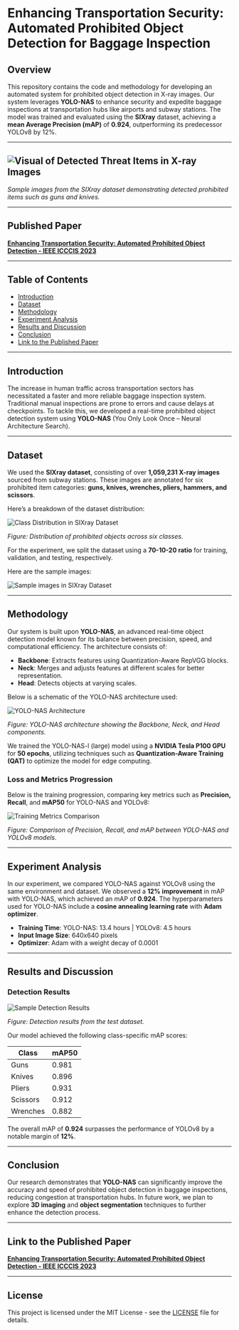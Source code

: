 # Enhancing Transportation Security: Automated Prohibited Object Detection for Baggage Inspection

## Overview

This repository contains the code and methodology for developing an automated system for prohibited object detection in X-ray images. Our system leverages **YOLO-NAS** to enhance security and expedite baggage inspections at transportation hubs like airports and subway stations. The model was trained and evaluated using the **SIXray** dataset, achieving a **mean Average Precision (mAP)** of **0.924**, outperforming its predecessor YOLOv8 by 12%.

---

## ![Visual of Detected Threat Items in X-ray Images](Images/result.jpg)

*Sample images from the SIXray dataset demonstrating detected prohibited items such as guns and knives.*

---

## Published Paper

**[Enhancing Transportation Security: Automated Prohibited Object Detection - IEEE ICCCIS 2023](https://yourpaperlink.com)**

---

## Table of Contents

- [Introduction](#introduction)
- [Dataset](#dataset)
- [Methodology](#methodology)
- [Experiment Analysis](#experiment-analysis)
- [Results and Discussion](#results-and-discussion)
- [Conclusion](#conclusion)
- [Link to the Published Paper](#link-to-the-published-paper)

---

## Introduction

The increase in human traffic across transportation sectors has necessitated a faster and more reliable baggage inspection system. Traditional manual inspections are prone to errors and cause delays at checkpoints. To tackle this, we developed a real-time prohibited object detection system using **YOLO-NAS** (You Only Look Once – Neural Architecture Search).

---

## Dataset

We used the **SIXray dataset**, consisting of over **1,059,231 X-ray images** sourced from subway stations. These images are annotated for six prohibited item categories: **guns, knives, wrenches, pliers, hammers, and scissors**.

Here’s a breakdown of the dataset distribution:

![Class Distribution in SIXray Dataset](Images/dataset2.jpg)

*Figure: Distribution of prohibited objects across six classes.*

For the experiment, we split the dataset using a **70-10-20 ratio** for training, validation, and testing, respectively.

Here are the sample images:


![Sample images in SIXray Dataset](Images/dataset.jpg)

---

## Methodology

Our system is built upon **YOLO-NAS**, an advanced real-time object detection model known for its balance between precision, speed, and computational efficiency. The architecture consists of:

- **Backbone**: Extracts features using Quantization-Aware RepVGG blocks.
- **Neck**: Merges and adjusts features at different scales for better representation.
- **Head**: Detects objects at varying scales.

Below is a schematic of the YOLO-NAS architecture used:

![YOLO-NAS Architecture](Images/arch.jpg)

*Figure: YOLO-NAS architecture showing the Backbone, Neck, and Head components.*

We trained the YOLO-NAS-l (large) model using a **NVIDIA Tesla P100 GPU** for **50 epochs**, utilizing techniques such as **Quantization-Aware Training (QAT)** to optimize the model for edge computing.

### Loss and Metrics Progression

Below is the training progression, comparing key metrics such as **Precision, Recall**, and **mAP50** for YOLO-NAS and YOLOv8:

![Training Metrics Comparison](Images/metrics.jpg)

*Figure: Comparison of Precision, Recall, and mAP between YOLO-NAS and YOLOv8 models.*

---

## Experiment Analysis

In our experiment, we compared YOLO-NAS against YOLOv8 using the same environment and dataset. We observed a **12% improvement** in mAP with YOLO-NAS, which achieved an mAP of **0.924**. The hyperparameters used for YOLO-NAS include a **cosine annealing learning rate** with **Adam optimizer**.

- **Training Time**: YOLO-NAS: 13.4 hours | YOLOv8: 4.5 hours
- **Input Image Size**: 640x640 pixels
- **Optimizer**: Adam with a weight decay of 0.0001

---

## Results and Discussion

### Detection Results

![Sample Detection Results](Images/result2.jpg)

*Figure: Detection results from the test dataset.*

Our model achieved the following class-specific mAP scores:

| Class    | mAP50 |
|----------|-------|
| Guns     | 0.981 |
| Knives   | 0.896 |
| Pliers   | 0.931 |
| Scissors | 0.912 |
| Wrenches | 0.882 |

The overall mAP of **0.924** surpasses the performance of YOLOv8 by a notable margin of **12%**.



---

## Conclusion

Our research demonstrates that **YOLO-NAS** can significantly improve the accuracy and speed of prohibited object detection in baggage inspections, reducing congestion at transportation hubs. In future work, we plan to explore **3D imaging** and **object segmentation** techniques to further enhance the detection process.

---

## Link to the Published Paper

**[Enhancing Transportation Security: Automated Prohibited Object Detection - IEEE ICCCIS 2023](https://yourpaperlink.com)**

---


## License

This project is licensed under the MIT License - see the [LICENSE](LICENSE) file for details.
